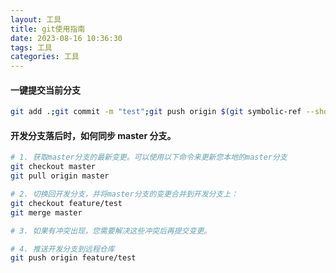 ```yaml
---
layout: 工具
title: git使用指南
date: 2023-08-16 10:36:30
tags: 工具
categories: 工具
---
```


#### 一键提交当前分支
```sh
git add .;git commit -m "test";git push origin $(git symbolic-ref --short HEAD)
```

#### 开发分支落后时，如何同步 master 分支。
```sh
# 1. 获取master分支的最新变更。可以使用以下命令来更新您本地的master分支
git checkout master
git pull origin master

# 2. 切换回开发分支，并将master分支的变更合并到开发分支上：
git checkout feature/test
git merge master

# 3. 如果有冲突出现，您需要解决这些冲突后再提交变更。

# 4. 推送开发分支到远程仓库
git push origin feature/test
```